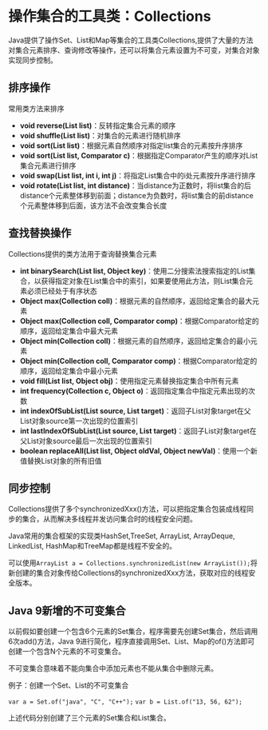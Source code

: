 # 操作集合的工具类：Collections

Java提供了操作Set、List和Map等集合的工具类Collections,提供了大量的方法对集合元素排序、查询修改等操作，还可以将集合元素设置为不可变，对集合对象实现同步控制。



## 排序操作

常用类方法来排序

- **void reverse(List list)**：反转指定集合元素的顺序
- **void shuffle(List list)**：对集合的元素进行随机排序
- **void sort(List list)**：根据元素自然顺序对指定list集合的元素按升序排序
- **void sort(List list, Comparator c)**：根据指定Comparator产生的顺序对List集合元素进行排序
- **void swap(List list, int i, int j)**：将指定List集合中的i处元素按升序进行排序
- **void rotate(List list, int distance)**：当distance为正数时，将list集合的后distance个元素整体移到前面；distance为负数时，将list集合的前distance个元素整体移到后面，该方法不会改变集合长度



## 查找替换操作

Collections提供的类方法用于查询替换集合元素

- **int binarySearch(List list, Object key)**：使用二分搜索法搜索指定的List集合，以获得指定对象在List集合中的索引，如果要使用此方法，则List集合元素必须已经处于有序状态
- **Object max(Collection coll)**：根据元素的自然顺序，返回给定集合的最大元素
- **Object max(Collection coll, Comparator comp)**：根据Comparator给定的顺序，返回给定集合中最大元素
- **Object min(Collection coll)**：根据元素的自然顺序，返回给定集合的最小元素
- **Object min(Collection coll, Comparator comp)**：根据Comparator给定的顺序，返回给定集合中最小元素
- **void fill(List list, Object obj)**：使用指定元素替换指定集合中所有元素
- **int frequency(Collection c, Object o)**：返回指定集合中指定元素出现的次数
- **int indexOfSubList(List source, List target)**：返回子List对象target在父List对象source第一次出现的位置索引
- **int lastIndexOfSubList(List source, List target)**：返回子List对象target在父List对象source最后一次出现的位置索引
- **boolean replaceAll(List list, Object oldVal, Object newVal)**：使用一个新值替换List对象的所有旧值



## 同步控制

Collections提供了多个synchronizedXxx()方法，可以把指定集合包装成线程同步的集合，从而解决多线程并发访问集合时的线程安全问题。

Java常用的集合框架的实现类HashSet,TreeSet, ArrayList, ArrayDeque, LinkedList, HashMap和TreeMap都是线程不安全的。

可以使用`ArrayList a = Collections.synchronizedList(new ArrayList());`将新创建的集合对象传给Collections的synchronizedXxx方法，获取对应的线程安全版本。



## Java 9新增的不可变集合

以前假如要创建一个包含6个元素的Set集合，程序需要先创建Set集合，然后调用6次add()方法，Java 9进行简化，程序直接调用Set、List、Map的of()方法即可创建一个包含N个元素的不可变集合。

不可变集合意味着不能向集合中添加元素也不能从集合中删除元素。

例子：创建一个Set、List的不可变集合

`var a = Set.of("java", "C", "C++");`  `var b = List.of("13, 56, 62");`

上述代码分别创建了三个元素的Set集合和List集合。